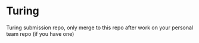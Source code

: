 # Turing
Turing submission repo, only merge to this repo after work on your personal team repo (if you have one)
